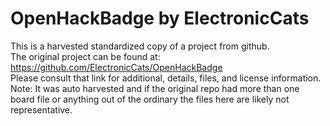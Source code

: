 
# OpenHackBadge by ElectronicCats  
This is a harvested standardized copy of a project from github.  
The original project can be found at:  
https://github.com/ElectronicCats/OpenHackBadge  
Please consult that link for additional, details, files, and license information.  
Note: It was auto harvested and if the original repo had more than one board file or anything out of the ordinary the files here are likely not representative.  
    